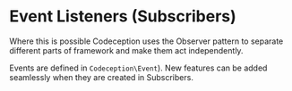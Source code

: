 # Event Listeners (Subscribers)

Where this is possible Codeception uses the Observer pattern to separate different parts of framework and make them act independently.

Events are defined in `Codeception\Event`). New features can be added seamlessly when they are created in Subscribers.